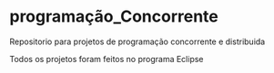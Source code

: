 # programação_Concorrente

Repositorio para projetos de programação concorrente e distribuida

Todos os projetos foram feitos no programa Eclipse
